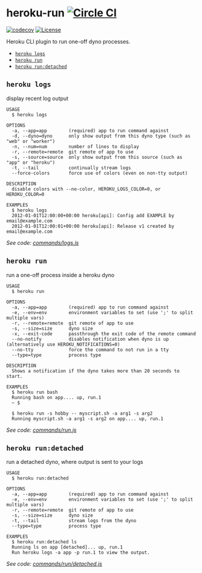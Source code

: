 heroku-run [![Circle CI](https://circleci.com/gh/heroku/heroku-run.svg?style=svg)](https://circleci.com/gh/heroku/heroku-run)
==========

[![codecov](https://codecov.io/gh/heroku/heroku-run/branch/master/graph/badge.svg)](https://codecov.io/gh/heroku/heroku-run)
[![License](https://img.shields.io/github/license/heroku/heroku-run.svg)](https://github.com/heroku/heroku-run/blob/master/LICENSE)

Heroku CLI plugin to run one-off dyno processes.

<!-- commands -->
* [`heroku logs`](#heroku-logs)
* [`heroku run`](#heroku-run)
* [`heroku run:detached`](#heroku-rundetached)

## `heroku logs`

display recent log output

```
USAGE
  $ heroku logs

OPTIONS
  -a, --app=app        (required) app to run command against
  -d, --dyno=dyno      only show output from this dyno type (such as "web" or "worker")
  -n, --num=num        number of lines to display
  -r, --remote=remote  git remote of app to use
  -s, --source=source  only show output from this source (such as "app" or "heroku")
  -t, --tail           continually stream logs
  --force-colors       force use of colors (even on non-tty output)

DESCRIPTION
  disable colors with --no-color, HEROKU_LOGS_COLOR=0, or HEROKU_COLOR=0

EXAMPLES
  $ heroku logs
  2012-01-01T12:00:00+00:00 heroku[api]: Config add EXAMPLE by email@example.com
  2012-01-01T12:00:01+00:00 heroku[api]: Release v1 created by email@example.com
```

_See code: [commands/logs.js](https://github.com/heroku/cli/blob/v7.9.1/packages/run-v5/commands/logs.js)_

## `heroku run`

run a one-off process inside a heroku dyno

```
USAGE
  $ heroku run

OPTIONS
  -a, --app=app        (required) app to run command against
  -e, --env=env        environment variables to set (use ';' to split multiple vars)
  -r, --remote=remote  git remote of app to use
  -s, --size=size      dyno size
  -x, --exit-code      passthrough the exit code of the remote command
  --no-notify          disables notification when dyno is up (alternatively use HEROKU_NOTIFICATIONS=0)
  --no-tty             force the command to not run in a tty
  --type=type          process type

DESCRIPTION
  Shows a notification if the dyno takes more than 20 seconds to start.

EXAMPLES
  $ heroku run bash
  Running bash on app.... up, run.1
  ~ $

  $ heroku run -s hobby -- myscript.sh -a arg1 -s arg2
  Running myscript.sh -a arg1 -s arg2 on app.... up, run.1
```

_See code: [commands/run.js](https://github.com/heroku/cli/blob/v7.9.1/packages/run-v5/commands/run.js)_

## `heroku run:detached`

run a detached dyno, where output is sent to your logs

```
USAGE
  $ heroku run:detached

OPTIONS
  -a, --app=app        (required) app to run command against
  -e, --env=env        environment variables to set (use ';' to split multiple vars)
  -r, --remote=remote  git remote of app to use
  -s, --size=size      dyno size
  -t, --tail           stream logs from the dyno
  --type=type          process type

EXAMPLES
  $ heroku run:detached ls
  Running ls on app [detached]... up, run.1
  Run heroku logs -a app -p run.1 to view the output.
```

_See code: [commands/run/detached.js](https://github.com/heroku/cli/blob/v7.9.1/packages/run-v5/commands/run/detached.js)_
<!-- commandsstop -->
